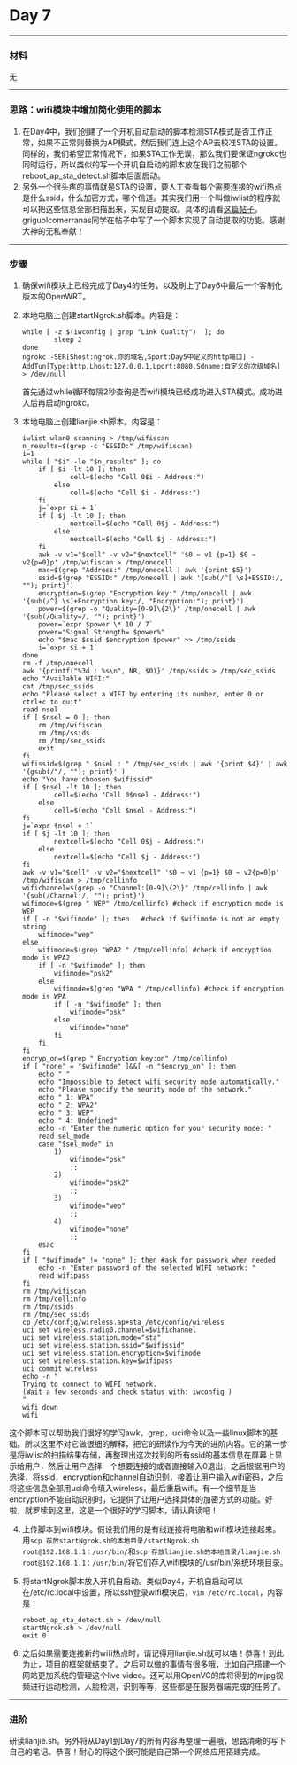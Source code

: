 # Day 7

---

### 材料
无

---
### 思路：wifi模块中增加简化使用的脚本
1. 在Day4中，我们创建了一个开机自动启动的脚本检测STA模式是否工作正常，如果不正常则替换为AP模式，然后我们连上这个AP去校准STA的设置。同样的，我们希望正常情况下，如果STA工作无误，那么我们要保证ngrokc也同时运行，所以类似的写一个开机自启动的脚本放在我们之前那个reboot_ap_sta_detect.sh脚本后面启动。
2. 另外一个很头疼的事情就是STA的设置，要人工查看每个需要连接的wifi热点是什么ssid，什么加密方式，哪个信道。其实我们用一个叫做iwlist的程序就可以把这些信息全部扫描出来，实现自动提取。具体的请看[这篇帖子](https://forum.openwrt.org/viewtopic.php?id=39485)。griguolcomerranas同学在帖子中写了一个脚本实现了自动提取的功能。感谢大神的无私奉献！

---
### 步骤
1. 确保wifi模块上已经完成了Day4的任务，以及刷上了Day6中最后一个客制化版本的OpenWRT。
2. 本地电脑上创建startNgrok.sh脚本。内容是：
	```
	while [ -z $(iwconfig | grep "Link Quality")  ]; do
	        sleep 2
	done
	ngrokc -SER[Shost:ngrok.你的域名,Sport:Day5中定义的http端口] -AddTun[Type:http,Lhost:127.0.0.1,Lport:8080,Sdname:自定义的次级域名] > /dev/null
	```
	首先通过while循环每隔2秒查询是否wifi模块已经成功进入STA模式。成功进入后再启动ngrokc。
	
3. 本地电脑上创建lianjie.sh脚本。内容是：
	```
	iwlist wlan0 scanning > /tmp/wifiscan
	n_results=$(grep -c "ESSID:" /tmp/wifiscan)
	i=1
	while [ "$i" -le "$n_results" ]; do
		if [ $i -lt 10 ]; then
	            cell=$(echo "Cell 0$i - Address:")
	        else
	            cell=$(echo "Cell $i - Address:")
	    fi
	    j=`expr $i + 1`
	    if [ $j -lt 10 ]; then
	            nextcell=$(echo "Cell 0$j - Address:")
	        else
	            nextcell=$(echo "Cell $j - Address:")
	    fi
		awk -v v1="$cell" -v v2="$nextcell" '$0 ~ v1 {p=1} $0 ~ v2{p=0}p' /tmp/wifiscan > /tmp/onecell
		mac=$(grep "Address:" /tmp/onecell | awk '{print $5}')
		ssid=$(grep "ESSID:" /tmp/onecell | awk '{sub(/^[ \s]+ESSID:/, ""); print}')
		encryption=$(grep "Encryption key:" /tmp/onecell | awk '{sub(/^[ \s]+Encryption key:/, "Encryption:"); print}')
		power=$(grep -o "Quality=[0-9]\{2\}" /tmp/onecell | awk '{sub(/Quality=/, ""); print}')
		power=`expr $power \* 10 / 7`
		power="Signal Strength= $power%"
		echo "$mac $ssid $encryption $power" >> /tmp/ssids
		i=`expr $i + 1`
	done
	rm -f /tmp/onecell
	awk '{printf("%3d : %s\n", NR, $0)}' /tmp/ssids > /tmp/sec_ssids
	echo "Available WIFI:"
	cat /tmp/sec_ssids
	echo "Please select a WIFI by entering its number, enter 0 or ctrl+c to quit"
	read nsel
	if [ $nsel = 0 ]; then
		rm /tmp/wifiscan
		rm /tmp/ssids
		rm /tmp/sec_ssids
		exit
	fi
	wifissid=$(grep " $nsel : " /tmp/sec_ssids | awk '{print $4}' | awk '{gsub(/"/, ""); print}' )
	echo "You have choosen $wifissid"
	if [ $nsel -lt 10 ]; then
	        cell=$(echo "Cell 0$nsel - Address:")
	    else
	        cell=$(echo "Cell $nsel - Address:")
	fi
	j=`expr $nsel + 1`
	if [ $j -lt 10 ]; then
	        nextcell=$(echo "Cell 0$j - Address:")
	    else
	        nextcell=$(echo "Cell $j - Address:")
	fi
	awk -v v1="$cell" -v v2="$nextcell" '$0 ~ v1 {p=1} $0 ~ v2{p=0}p' /tmp/wifiscan > /tmp/cellinfo
	wifichannel=$(grep -o "Channel:[0-9]\{2\}" /tmp/cellinfo | awk '{sub(/Channel:/, ""); print}')
	wifimode=$(grep " WEP" /tmp/cellinfo) #check if encryption mode is WEP
	if [ -n "$wifimode" ]; then   #check if $wifimode is not an empty string
	    wifimode="wep"
	else
	    wifimode=$(grep "WPA2 " /tmp/cellinfo) #check if encryption mode is WPA2
	    if [ -n "$wifimode" ]; then
	        wifimode="psk2"
	    else
	        wifimode=$(grep "WPA " /tmp/cellinfo) #check if encryption mode is WPA
	        if [ -n "$wifimode" ]; then
	            wifimode="psk"
	        else
	            wifimode="none"
	        fi
	    fi
	fi
	encryp_on=$(grep " Encryption key:on" /tmp/cellinfo)
	if [ "none" = "$wifimode" ]&&[ -n "$encryp_on" ]; then
	    echo " "
	    echo "Impossible to detect wifi security mode automatically."
	    echo "Please specify the seurity mode of the network."
	    echo " 1: WPA"
	    echo " 2: WPA2"
	    echo " 3: WEP"
	    echo " 4: Undefined"
	    echo -n "Enter the numeric option for your security mode: "
	    read sel_mode
	    case "$sel_mode" in
	        1)
	            wifimode="psk"
	            ;;
	        2)
	            wifimode="psk2"
	            ;;
	        3)
	            wifimode="wep"
	            ;;
	        4)
	            wifimode="none"
	            ;;
	    esac
	fi
	if [ "$wifimode" != "none" ]; then #ask for passwork when needed
	    echo -n "Enter password of the selected WIFI network: "
	    read wifipass
	fi
	rm /tmp/wifiscan
	rm /tmp/cellinfo
	rm /tmp/ssids
	rm /tmp/sec_ssids
	cp /etc/config/wireless.ap+sta /etc/config/wireless
	uci set wireless.radio0.channel=$wifichannel
	uci set wireless.station.mode="sta"
	uci set wireless.station.ssid="$wifissid"
	uci set wireless.station.encryption=$wifimode
	uci set wireless.station.key=$wifipass
	uci commit wireless
	echo -n "
	Trying to connect to WIFI network.
	(Wait a few seconds and check status with: iwconfig )
	"
	wifi down
	wifi
	```
这个脚本可以帮助我们很好的学习awk，grep，uci命令以及一些linux脚本的基础。所以这里不对它做很细的解释，把它的研读作为今天的进阶内容。它的第一步是将iwlist的扫描结果存储，再整理出这次找到的所有ssid的基本信息在屏幕上显示给用户，然后让用户选择一个想要连接的或者直接输入0退出，之后根据用户的选择，将ssid，encryption和channel自动识别，接着让用户输入wifi密码，之后将这些信息全部用uci命令填入wireless，最后重启wifi。有一个细节是当encryption不能自动识别时，它提供了让用户选择具体的加密方式的功能。好啦，就罗嗦到这里，这是一个很好的学习脚本，请认真读吧！

4. 上传脚本到wifi模块。假设我们用的是有线连接将电脑和wifi模块连接起来。用`scp 存放startNgrok.sh的本地目录/startNgrok.sh root@192.168.1.1：/usr/bin/`和`scp 存放lianjie.sh的本地目录/lianjie.sh root@192.168.1.1：/usr/bin/`将它们存入wifi模块的/usr/bin/系统环境目录。

5. 将startNgrok脚本放入开机自启动。类似Day4，开机自启动可以在/etc/rc.local中设置，所以ssh登录wifi模块后，`vim /etc/rc.local`，内容是：
	```
	reboot_ap_sta_detect.sh > /dev/null
	startNgrok.sh > /dev/null
	exit 0
	```
	  
6. 之后如果需要连接新的wifi热点时，请记得用lianjie.sh就可以咯！恭喜！到此为止，项目的框架就结束了。之后可以做的事情有很多哦，比如自己搭建一个网站更加系统的管理这个live video。还可以用OpenVC的库将得到的mjpg视频进行运动检测，人脸检测，识别等等，这些都是在服务器端完成的任务了。

---
### 进阶
研读lianjie.sh。另外将从Day1到Day7的所有内容再整理一遍哦，思路清晰的写下自己的笔记。恭喜！耐心的将这个很可能是自己第一个网络应用搭建完成。

